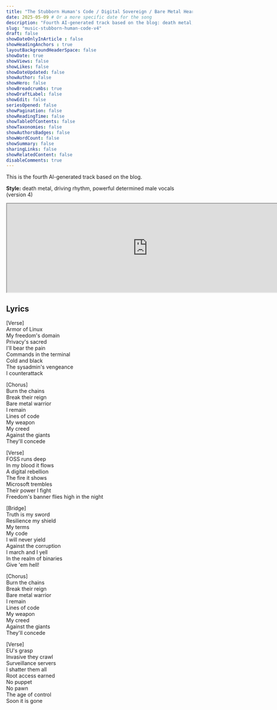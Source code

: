 ```yaml
---
title: "The Stubborn Human's Code / Digital Sovereign / Bare Metal Heart (Version 4)"
date: 2025-05-09 # Or a more specific date for the song
description: "Fourth AI-generated track based on the blog: death metal, driving rhythm, powerful determined male vocals (version 4)."
slug: "music-stubborn-human-code-v4"
draft: false
showDateOnlyInArticle : false
showHeadingAnchors : true
layoutBackgroundHeaderSpace: false
showDate: true
showViews: false
showLikes: false
showDateUpdated: false
showAuthor: false
showHero: false
showBreadcrumbs: true
showDraftLabel: false
showEdit: false
seriesOpened: false
showPagination: false
showReadingTime: false
showTableOfContents: false
showTaxonomies: false
showAuthorsBadges: false
showWordCount: false
showSummary: false
sharingLinks: false
showRelatedContent: false
disableComments: true
---
```


This is the fourth AI-generated track based on the blog.

**Style:** death metal, driving rhythm, powerful determined male vocals (version 4)

<iframe src="https://suno.com/embed/80ad3214-f5a1-4186-a0cd-b4058020ee18" width="760" height="240"><a href="https://suno.com/song/80ad3214-f5a1-4186-a0cd-b4058020ee18">Listen on Suno</a></iframe>

## Lyrics
[Verse]  
Armor of Linux  
My freedom's domain  
Privacy's sacred  
I'll bear the pain  
Commands in the terminal  
Cold and black  
The sysadmin's vengeance  
I counterattack  

[Chorus]  
Burn the chains  
Break their reign  
Bare metal warrior  
I remain  
Lines of code  
My weapon  
My creed  
Against the giants  
They'll concede  

[Verse]  
FOSS runs deep  
In my blood it flows  
A digital rebellion  
The fire it shows  
Microsoft trembles  
Their power I fight  
Freedom's banner flies high in the night  

[Bridge]  
Truth is my sword  
Resilience my shield  
My terms  
My code  
I will never yield  
Against the corruption  
I march and I yell  
In the realm of binaries  
Give 'em hell!  

[Chorus]  
Burn the chains  
Break their reign  
Bare metal warrior  
I remain  
Lines of code  
My weapon  
My creed  
Against the giants  
They'll concede  

[Verse]  
EU's grasp  
Invasive they crawl  
Surveillance servers  
I shatter them all  
Root access earned  
No puppet  
No pawn  
The age of control  
Soon it is gone  